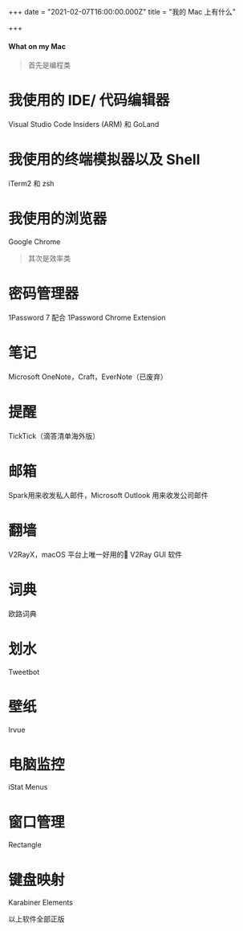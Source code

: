 +++
date = "2021-02-07T16:00:00.000Z"
title = "我的 Mac 上有什么"

+++
#### What on my Mac

> 首先是编程类


# 我使用的 IDE/ 代码编辑器


Visual Studio Code  Insiders (ARM) 和 GoLand

# 我使用的终端模拟器以及 Shell


iTerm2 和 zsh

# 我使用的浏览器


Google Chrome
> 其次是效率类


# 密码管理器


1Password 7 配合 1Password Chrome Extension

# 笔记


Microsoft OneNote，Craft，EverNote（已废弃）

# 提醒


TickTick（滴答清单海外版）

# 邮箱


Spark用来收发私人邮件，Microsoft Outlook 用来收发公司邮件

# 翻墙


V2RayX，macOS 平台上唯一好用的 V2Ray GUI 软件

# 词典


欧路词典

# 划水


Tweetbot

# 壁纸


Irvue

# 电脑监控


iStat Menus

# 窗口管理


Rectangle

# 键盘映射


Karabiner Elements

以上软件全部正版
